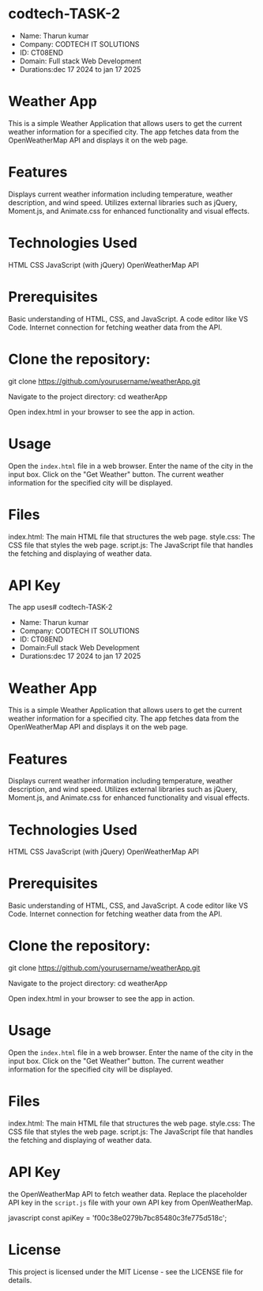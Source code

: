 # codtech-TASK-2
* Name: Tharun kumar
* Company: CODTECH IT SOLUTIONS
* ID: CT08END
* Domain: Full stack Web Development
* Durations:dec 17 2024 to jan 17 2025
# Weather App

This is a simple Weather Application that allows users to get the current weather information for a specified city. The app fetches data from the OpenWeatherMap API and displays it on the web page.

# Features

 Displays current weather information including temperature, weather description, and wind speed.
 Utilizes external libraries such as jQuery, Moment.js, and Animate.css for enhanced functionality and visual effects.

# Technologies Used

 HTML
 CSS
 JavaScript (with jQuery)
 OpenWeatherMap API

# Prerequisites
 Basic understanding of HTML, CSS, and JavaScript.
 A code editor like VS Code.
 Internet connection for fetching weather data from the API.

# Clone the repository:
   git clone https://github.com/yourusername/weatherApp.git

  Navigate to the project directory:
    cd weatherApp

  Open index.html in your browser to see the app in action.

# Usage

   Open the `index.html` file in a web browser.
   Enter the name of the city in the input box.
   Click on the "Get Weather" button.
   The current weather information for the specified city will be displayed.

# Files

  index.html: The main HTML file that structures the web page.
  style.css: The CSS file that styles the web page.
  script.js: The JavaScript file that handles the fetching and displaying of weather data.

# API Key

The app uses# codtech-TASK-2
* Name: Tharun kumar
* Company: CODTECH IT SOLUTIONS
* ID: CT08END
* Domain:Full stack Web Development
* Durations:dec 17 2024 to jan 17 2025
# Weather App

This is a simple Weather Application that allows users to get the current weather information for a specified city. The app fetches data from the OpenWeatherMap API and displays it on the web page.

# Features

 Displays current weather information including temperature, weather description, and wind speed.
 Utilizes external libraries such as jQuery, Moment.js, and Animate.css for enhanced functionality and visual effects.

# Technologies Used

 HTML
 CSS
 JavaScript (with jQuery)
 OpenWeatherMap API

# Prerequisites
 Basic understanding of HTML, CSS, and JavaScript.
 A code editor like VS Code.
 Internet connection for fetching weather data from the API.

# Clone the repository:
   git clone https://github.com/yourusername/weatherApp.git

  Navigate to the project directory:
    cd weatherApp

  Open index.html in your browser to see the app in action.

# Usage

   Open the `index.html` file in a web browser.
   Enter the name of the city in the input box.
   Click on the "Get Weather" button.
   The current weather information for the specified city will be displayed.

# Files

  index.html: The main HTML file that structures the web page.
  style.css: The CSS file that styles the web page.
  script.js: The JavaScript file that handles the fetching and displaying of weather data.

# API Key
 the OpenWeatherMap API to fetch weather data. Replace the placeholder API key in the `script.js` file with your own API key from OpenWeatherMap.

javascript
const apiKey = 'f00c38e0279b7bc85480c3fe775d518c';

# License
This project is licensed under the MIT License - see the LICENSE file for details.
